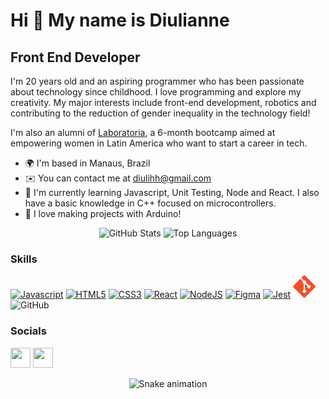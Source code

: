 Hi 👋 My name is Diulianne
==========================

Front End Developer
-----------------------------

I'm 20 years old and an aspiring programmer who has been passionate about technology since childhood. I love programming and explore my creativity. My major interests include front-end development, robotics and contributing to the reduction of gender inequality in the technology field!

I'm also an alumni of [Laboratoria](https://www.laboratoria.la/en), a 6-month bootcamp aimed at empowering women in Latin America who want to start a career in tech.

* 🌍  I'm based in Manaus, Brazil
* ✉️  You can contact me at [diulihh@gmail.com](mailto:diulihh@gmail.com)
* 🧠  I'm currently learning Javascript, Unit Testing, Node and React. I also have a basic knowledge in C++ focused on microcontrollers.
* 🤖  I love making projects with Arduino!


<p align="center">
    <img src="https://github-readme-stats.vercel.app/api?username=diulianne&show_icons=true&theme=neon&rank_icon=github&include_all_commits=true" alt="GitHub Stats" height="180em">
    <img src="https://github-readme-stats.vercel.app/api/top-langs/?username=diulianne&show_icons=true&theme=neon" alt="Top Languages"  height="180em">
</p>


### Skills

<p align="left">
<a href="https://developer.mozilla.org/en-US/docs/Web/JavaScript" target="_blank" rel="noreferrer"><img src="https://raw.githubusercontent.com/danielcranney/readme-generator/main/public/icons/skills/javascript-colored.svg" width="36" height="36" alt="Javascript" /></a>
<a href="https://developer.mozilla.org/en-US/docs/Glossary/HTML5" target="_blank" rel="noreferrer"><img src="https://raw.githubusercontent.com/danielcranney/readme-generator/main/public/icons/skills/html5-colored.svg" width="36" height="36" alt="HTML5" /></a>
<a href="https://www.w3.org/TR/CSS/#css" target="_blank" rel="noreferrer"><img src="https://raw.githubusercontent.com/danielcranney/readme-generator/main/public/icons/skills/css3-colored.svg" width="36" height="36" alt="CSS3" /></a>
<a href="https://reactjs.org/" target="_blank" rel="noreferrer"><img src="https://raw.githubusercontent.com/danielcranney/readme-generator/main/public/icons/skills/react-colored.svg" width="36" height="36" alt="React" /></a>
<a href="https://nodejs.org/en/" target="_blank" rel="noreferrer"><img src="https://raw.githubusercontent.com/danielcranney/readme-generator/main/public/icons/skills/nodejs-colored.svg" width="36" height="36" alt="NodeJS" /></a>
<a href="https://www.figma.com/" target="_blank" rel="noreferrer"><img src="https://raw.githubusercontent.com/danielcranney/readme-generator/main/public/icons/skills/figma-colored.svg" width="36" height="36" alt="Figma" /></a>
<a href="https://jestjs.io/" target="_blank" rel="noreferrer"><img src="https://cdn.jsdelivr.net/gh/devicons/devicon/icons/jest/jest-plain.svg" width="36" height="36" alt="Jest" /></a>
<a><img src="https://raw.githubusercontent.com/devicons/devicon/master/icons/git/git-original.svg" width="36" height="36" alt="Git" /></a>
<a><img src="https://raw.githubusercontent.com/danielcranney/readme-generator/main/public/icons/socials/github-dark.svg" width="36" height="36" alt="GitHub" /></a>
  
</p>

### Socials

<p align="left"> <a href="https://github.com/Diulianne" target="_blank" rel="noreferrer"><img src="https://raw.githubusercontent.com/danielcranney/readme-generator/main/public/icons/socials/github-dark.svg" width="32" height="32" /></a> <a href="https://www.linkedin.com/in/diulianneoliveira/" target="_blank" rel="noreferrer"><img src="https://raw.githubusercontent.com/danielcranney/readme-generator/main/public/icons/socials/linkedin.svg" width="32" height="32" /></a></p>

<div align="center">

  ![Snake animation](https://github.com/danielbped/danielbped/blob/output/github-contribution-grid-snake.svg)
  
</div>






